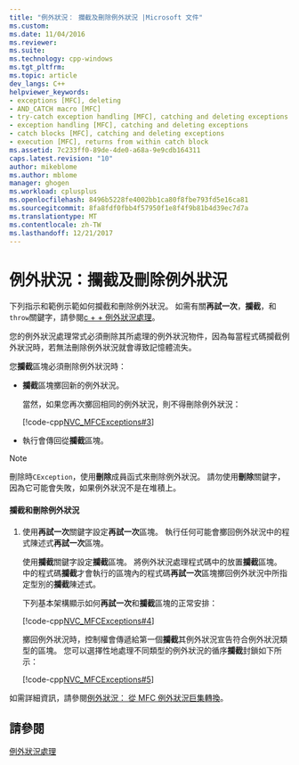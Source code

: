 ```yaml
---
title: "例外狀況： 攔截及刪除例外狀況 |Microsoft 文件"
ms.custom: 
ms.date: 11/04/2016
ms.reviewer: 
ms.suite: 
ms.technology: cpp-windows
ms.tgt_pltfrm: 
ms.topic: article
dev_langs: C++
helpviewer_keywords:
- exceptions [MFC], deleting
- AND_CATCH macro [MFC]
- try-catch exception handling [MFC], catching and deleting exceptions
- exception handling [MFC], catching and deleting exceptions
- catch blocks [MFC], catching and deleting exceptions
- execution [MFC], returns from within catch block
ms.assetid: 7c233ff0-89de-4de0-a68a-9e9cdb164311
caps.latest.revision: "10"
author: mikeblome
ms.author: mblome
manager: ghogen
ms.workload: cplusplus
ms.openlocfilehash: 8496b5228fe4002bb1ca80f8fbe793fd5e16ca81
ms.sourcegitcommit: 8fa8fdf0fbb4f57950f1e8f4f9b81b4d39ec7d7a
ms.translationtype: MT
ms.contentlocale: zh-TW
ms.lasthandoff: 12/21/2017
---
```

# <a name="exceptions-catching-and-deleting-exceptions"></a>例外狀況：攔截及刪除例外狀況
下列指示和範例示範如何攔截和刪除例外狀況。 如需有關**再試一次**，**攔截**，和`throw`關鍵字，請參閱[c + + 例外狀況處理](../cpp/cpp-exception-handling.md)。  
  
 您的例外狀況處理常式必須刪除其所處理的例外狀況物件，因為每當程式碼攔截例外狀況時，若無法刪除例外狀況就會導致記憶體流失。  
  
 您**攔截**區塊必須刪除例外狀況時：  
  
-   **攔截**區塊擲回新的例外狀況。  
  
     當然，如果您再次擲回相同的例外狀況，則不得刪除例外狀況：  
  
     [!code-cpp[NVC_MFCExceptions#3](../mfc/codesnippet/cpp/exceptions-catching-and-deleting-exceptions_1.cpp)]  
  
-   執行會傳回從**攔截**區塊。  
  
> [!NOTE]
>  刪除時`CException`，使用**刪除**成員函式來刪除例外狀況。 請勿使用**刪除**關鍵字，因為它可能會失敗，如果例外狀況不是在堆積上。  
  
#### <a name="to-catch-and-delete-exceptions"></a>攔截和刪除例外狀況  
  
1.  使用**再試一次**關鍵字設定**再試一次**區塊。 執行任何可能會擲回例外狀況中的程式陳述式**再試一次**區塊。  
  
     使用**攔截**關鍵字設定**攔截**區塊。 將例外狀況處理程式碼中的放置**攔截**區塊。 中的程式碼**攔截**才會執行的區塊內的程式碼**再試一次**區塊擲回例外狀況中所指定型別的**攔截**陳述式。  
  
     下列基本架構顯示如何**再試一次**和**攔截**區塊的正常安排：  
  
     [!code-cpp[NVC_MFCExceptions#4](../mfc/codesnippet/cpp/exceptions-catching-and-deleting-exceptions_2.cpp)]  
  
     擲回例外狀況時，控制權會傳遞給第一個**攔截**其例外狀況宣告符合例外狀況類型的區塊。 您可以選擇性地處理不同類型的例外狀況的循序**攔截**封鎖如下所示：  
  
     [!code-cpp[NVC_MFCExceptions#5](../mfc/codesnippet/cpp/exceptions-catching-and-deleting-exceptions_3.cpp)]  
  
 如需詳細資訊，請參閱[例外狀況： 從 MFC 例外狀況巨集轉換](../mfc/exceptions-converting-from-mfc-exception-macros.md)。  
  
## <a name="see-also"></a>請參閱  
 [例外狀況處理](../mfc/exception-handling-in-mfc.md)

